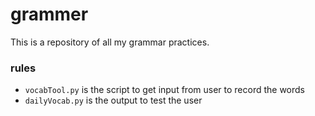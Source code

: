 # grammer
This is a repository of all my grammar practices.

### rules
- `vocabTool.py` is the script to get input from user to record the words
- `dailyVocab.py` is the output to test the user
